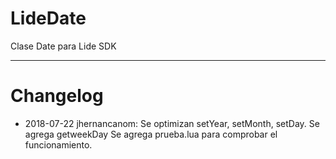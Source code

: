 # LideDate

Clase Date para Lide SDK

-------------------------------------
# Changelog 

- 2018-07-22 jhernancanom:
Se optimizan setYear, setMonth, setDay.
Se agrega getweekDay
Se agrega prueba.lua para comprobar el funcionamiento.

